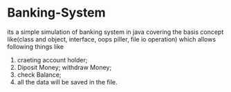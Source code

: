 # Banking-System
 its a simple simulation of banking system in java covering the basis concept like(class and object, interface, oops piller, file io operation) which allows following things like  
 1) craeting account holder;
 2) Diposit Money; withdraw Money;
 3) check Balance; 
 4) all the data will be saved in the file.
